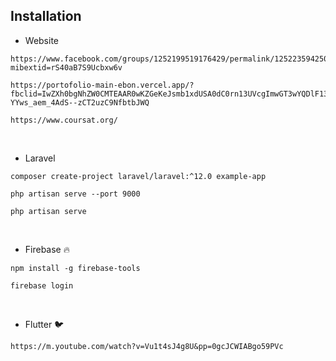 ## Installation

- Website 


```
https://www.facebook.com/groups/1252199519176429/permalink/1252235942506120/?mibextid=rS40aB7S9Ucbxw6v
```

```
https://portofolio-main-ebon.vercel.app/?fbclid=IwZXh0bgNhZW0CMTEAAR0wKZGeKeJsmb1xdUSA0dC0rn13UVcgImwGT3wYQDlF130Cm2K7_l-YYws_aem_4AdS--zCT2uzC9NfbtbJWQ
```

```
https://www.coursat.org/
```


<br>

- Laravel 

  

```
composer create-project laravel/laravel:^12.0 example-app
```


```
php artisan serve --port 9000
```


```
php artisan serve
```

<br>

- Firebase 🔥


```
npm install -g firebase-tools
```
```
firebase login 
```
<br>

- Flutter 🐦


```
https://m.youtube.com/watch?v=Vu1t4sJ4g8U&pp=0gcJCWIABgo59PVc
```
